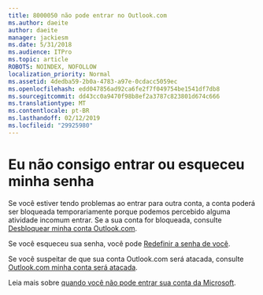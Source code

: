 ```yaml
---
title: 8000050 não pode entrar no Outlook.com
ms.author: daeite
author: daeite
manager: jackiesm
ms.date: 5/31/2018
ms.audience: ITPro
ms.topic: article
ROBOTS: NOINDEX, NOFOLLOW
localization_priority: Normal
ms.assetid: 4dedba59-2b0a-4783-a97e-0cdacc5059ec
ms.openlocfilehash: edd047856ad92ca6fe2f7f049754be1541df7db8
ms.sourcegitcommit: dd43cc0a9470f98b8ef2a3787c823801d674c666
ms.translationtype: MT
ms.contentlocale: pt-BR
ms.lasthandoff: 02/12/2019
ms.locfileid: "29925980"
---
```

# <a name="i-cant-sign-in-or-forgot-my-password"></a>Eu não consigo entrar ou esqueceu minha senha

Se você estiver tendo problemas ao entrar para outra conta, a conta poderá ser bloqueada temporariamente porque podemos percebido alguma atividade incomum entrar. Se a sua conta for bloqueada, consulte [Desbloquear minha conta Outlook.com](https://go.microsoft.com/fwlink/p/?linkid=2001800&amp;clcid=0x409).
  
Se você esqueceu sua senha, você pode [Redefinir a senha de você](https://go.microsoft.com/fwlink/p/?linkid=841909).
  
Se você suspeitar de que sua conta Outlook.com será atacada, consulte [Outlook.com minha conta será atacada](https://go.microsoft.com/fwlink/p/?linkid=874366).
  
Leia mais sobre [quando você não pode entrar sua conta da Microsoft](https://go.microsoft.com/fwlink/p/?linkid=842227).
  

